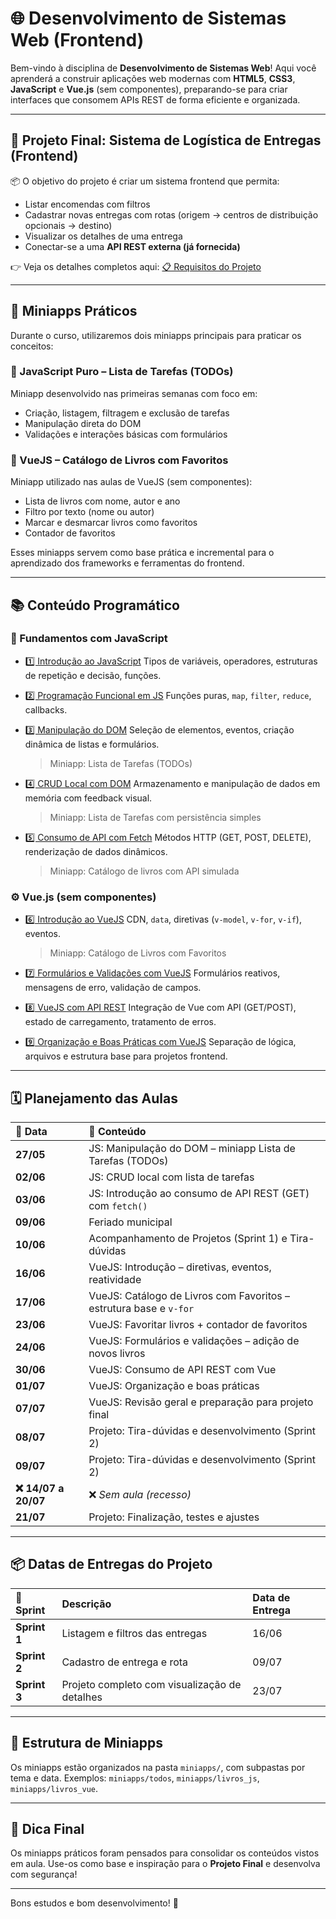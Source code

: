 # 🌐 Desenvolvimento de Sistemas Web (Frontend)

Bem-vindo à disciplina de **Desenvolvimento de Sistemas Web**\!
Aqui você aprenderá a construir aplicações web modernas com **HTML5**, **CSS3**, **JavaScript** e **Vue.js** (sem componentes), preparando-se para criar interfaces que consomem APIs REST de forma eficiente e organizada.

-----

## 🎯 Projeto Final: Sistema de Logística de Entregas (Frontend)

📦 O objetivo do projeto é criar um sistema frontend que permita:

- Listar encomendas com filtros
- Cadastrar novas entregas com rotas (origem → centros de distribuição opcionais → destino)
- Visualizar os detalhes de uma entrega
- Conectar-se a uma **API REST externa (já fornecida)**

👉 Veja os detalhes completos aqui:
[📋 Requisitos do Projeto](https://www.google.com/search?q=projeto/requisitos.md)

-----

## 🧪 Miniapps Práticos

Durante o curso, utilizaremos dois miniapps principais para praticar os conceitos:

### 🔹 JavaScript Puro – Lista de Tarefas (TODOs)

Miniapp desenvolvido nas primeiras semanas com foco em:

- Criação, listagem, filtragem e exclusão de tarefas
- Manipulação direta do DOM
- Validações e interações básicas com formulários

### 🔸 VueJS – Catálogo de Livros com Favoritos

Miniapp utilizado nas aulas de VueJS (sem componentes):

- Lista de livros com nome, autor e ano
- Filtro por texto (nome ou autor)
- Marcar e desmarcar livros como favoritos
- Contador de favoritos

Esses miniapps servem como base prática e incremental para o aprendizado dos frameworks e ferramentas do frontend.

-----

## 📚 Conteúdo Programático

### 🧱 Fundamentos com JavaScript

- [1️⃣ Introdução ao JavaScript](https://www.google.com/search?q=conteudo/introducao.md)
  Tipos de variáveis, operadores, estruturas de repetição e decisão, funções.

- [2️⃣ Programação Funcional em JS](https://www.google.com/search?q=conteudo/pf.md)
  Funções puras, `map`, `filter`, `reduce`, callbacks.

- [3️⃣ Manipulação do DOM](https://www.google.com/search?q=conteudo/dom.md)
  Seleção de elementos, eventos, criação dinâmica de listas e formulários.

  > Miniapp: Lista de Tarefas (TODOs)

- [4️⃣ CRUD Local com DOM](https://www.google.com/search?q=conteudo/crud_local.md)
  Armazenamento e manipulação de dados em memória com feedback visual.

  > Miniapp: Lista de Tarefas com persistência simples

- [5️⃣ Consumo de API com Fetch](https://www.google.com/search?q=conteudo/api_fetch.md)
  Métodos HTTP (GET, POST, DELETE), renderização de dados dinâmicos.

  > Miniapp: Catálogo de livros com API simulada

### ⚙️ Vue.js (sem componentes)

- [6️⃣ Introdução ao VueJS](https://www.google.com/search?q=conteudo/vue_intro.md)
  CDN, `data`, diretivas (`v-model`, `v-for`, `v-if`), eventos.

  > Miniapp: Catálogo de Livros com Favoritos

- [7️⃣ Formulários e Validações com VueJS](https://www.google.com/search?q=conteuto/vue_forms.md)
  Formulários reativos, mensagens de erro, validação de campos.

- [8️⃣ VueJS com API REST](https://www.google.com/search?q=conteudo/vue_api.md)
  Integração de Vue com API (GET/POST), estado de carregamento, tratamento de erros.

- [9️⃣ Organização e Boas Práticas com VueJS](https://www.google.com/search?q=conteudo/vue_estrutura.md)
  Separação de lógica, arquivos e estrutura base para projetos frontend.

-----

## 🗓️ Planejamento das Aulas

| 📅 Data | 📘 Conteúdo                                                        |
| :--- |:-------------------------------------------------------------------|
| **27/05** | JS: Manipulação do DOM – miniapp Lista de Tarefas (TODOs)          |
| **02/06** | JS: CRUD local com lista de tarefas                                |
| **03/06** | JS: Introdução ao consumo de API REST (GET) com `fetch()`          |
| **09/06** | Feriado municipal                                                  |
| **10/06** | Acompanhamento de Projetos (Sprint 1) e Tira-dúvidas               |
| **16/06** | VueJS: Introdução – diretivas, eventos, reatividade                |
| **17/06** | VueJS: Catálogo de Livros com Favoritos – estrutura base e `v-for` |
| **23/06** | VueJS: Favoritar livros + contador de favoritos                    |
| **24/06** | VueJS: Formulários e validações – adição de novos livros           |
| **30/06** | VueJS: Consumo de API REST com Vue                                 |
| **01/07** | VueJS: Organização e boas práticas                                 |
| **07/07** | VueJS: Revisão geral e preparação para projeto final               |
| **08/07** | Projeto: Tira-dúvidas e desenvolvimento (Sprint 2)                 |
| **09/07** | Projeto: Tira-dúvidas e desenvolvimento (Sprint 2)                 |
| **❌ 14/07 a 20/07** | ❌ *Sem aula (recesso)*                                             |
| **21/07** | Projeto: Finalização, testes e ajustes                             |

-----

## 📦 Datas de Entregas do Projeto

| 🏁 Sprint | Descrição | Data de Entrega |
| :--- | :--- | :--- |
| **Sprint 1** | Listagem e filtros das entregas | 16/06 |
| **Sprint 2** | Cadastro de entrega e rota | 09/07 |
| **Sprint 3** | Projeto completo com visualização de detalhes | 23/07 |

-----

## 📂 Estrutura de Miniapps

Os miniapps estão organizados na pasta `miniapps/`, com subpastas por tema e data.
Exemplos: `miniapps/todos`, `miniapps/livros_js`, `miniapps/livros_vue`.

-----

## 🧠 Dica Final

Os miniapps práticos foram pensados para consolidar os conteúdos vistos em aula.
Use-os como base e inspiração para o **Projeto Final** e desenvolva com segurança\!

-----

Bons estudos e bom desenvolvimento\! 🚀